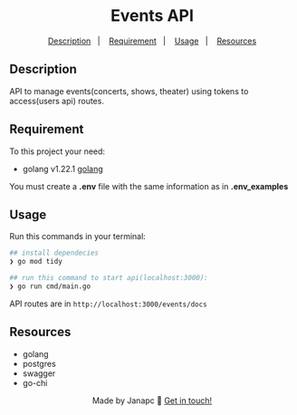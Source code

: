 <div align="center">
  <h1>Events API</h1>

<a href="#description">Description</a>&nbsp;&nbsp;&nbsp;|&nbsp;&nbsp;&nbsp;
<a href="#requirement">Requirement</a>&nbsp;&nbsp;&nbsp;|&nbsp;&nbsp;&nbsp;
<a href="#usage">Usage</a>&nbsp;&nbsp;&nbsp;|&nbsp;&nbsp;&nbsp;
<a href="#resources">Resources</a>

</div>

## Description

API to manage events(concerts, shows, theater) using tokens to access(users api) routes.

## Requirement

To this project your need:

- golang v1.22.1 [golang](https://go.dev/doc/install)

You must create a **.env** file with the same information as in **.env_examples**

## Usage

Run this commands in your terminal:

```sh
## install dependecies
❯ go mod tidy

## run this command to start api(localhost:3000):
❯ go run cmd/main.go

```

API routes are in `http://localhost:3000/events/docs`

## Resources

- golang
- postgres
- swagger
- go-chi

<div align="center">

Made by Janapc 🤘 [Get in touch!](https://www.linkedin.com/in/janaina-pedrina/)

</div>
